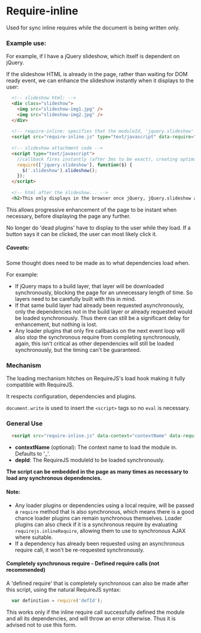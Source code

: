 Require-inline
===

Used for sync inline requires while the document is being written only.

### Example use:

For example, if I have a jQuery slideshow, which itself is dependent on jQuery.

If the slideshow HTML is already in the page, rather than waiting for DOM ready event, we can
enhance the slideshow instantly when it displays to the user:

```html
  <!-- slideshow html: -->
  <div class="slideshow">
    <img src="slideshow-img1.jpg" />
    <img src="slideshow-img2.jpg" />
  </div>
  
  <!-- require-inline: specifies that the moduleId, 'jquery.slideshow' should be loaded synchronously at this point in the page -->
  <script src="require-inline.js" type="text/javascript" data-require="jquery.slideshow"></script>
  
  <!-- slideshow attachment code -->
  <script type="text/javascript">
    //callback fires instantly (after 3ms to be exact), creating optimal user-experience.
    require(['jquery.slideshow'], function($) {
      $('.slideshow').slideshow();
    });
  </script>
  
  <!-- html after the slideshow... -->
  <h2>This only displays in the browser once jQuery, jQuery.slideshow and the slideshow have all loaded (or at least only 3ms before)</h2>
```

This allows progressive enhancement of the page to be instant when necessary, before displaying the page any further.

No longer do 'dead plugins' have to display to the user while they load. If a button says it can be clicked, the user can most likely click it.

##### Caveats:

Some thought does need to be made as to what dependencies load when.

For example:

* If jQuery maps to a build layer, that layer will be downloaded synchronously, blocking the page for an unnecessary length of time.
  So layers need to be carefully built with this in mind.
* If that same build layer had already been requested asynchronously, only the dependencies not in the build layer or already requested
  would be loaded synchronously. Thus there can still be a significant delay for enhancement, but nothing is lost.
* Any loader plugins that only fire callbacks on the next event loop will also stop the synchronous require from completing synchronously,
  again, this isn't critical as other dependencies will still be loaded synchronously, but the timing can't be guaranteed.

### Mechanism

The loading mechanism hitches on RequireJS's load hook making it fully compatible with RequireJS.

It respects configuration, dependencies and plugins.

`document.write` is used to insert the `<script>` tags so no `eval` is necessary.

### General Use

```html
  <script src="require-inline.js" data-context="contextName" data-require="depId"></script>
```

* **contextName** (optional): The context name to load the module in. Defaults to '_'.
* **depId**: The RequireJS moduleId to be loaded synchronously.

**The script can be embedded in the page as many times as necessary to load any synchronous dependencies.**

#### Note:
* Any loader plugins or dependencies using a local require, will be passed a `require` method that is also synchronous,
  which means there is a good chance loader plugins can remain synchronous themselves. Loader plugins can also check if it
  is a synchronous require by evaluating `requirejs.inlineRequire`, allowing them to use to synchronous AJAX where suitable.
* If a dependency has already been requested using an asynchronous require call, it won't be re-requested synchronously.

#### Completely synchronous require - Defined require calls (not recommended)

A 'defined require' that is completely synchronous can also be made after this script, using the natural RequireJS syntax:

```javascript
  var definition = require('defId');
```

This works only if the inline require call successfully defined the module and all its dependencies, and will throw an error otherwise.
Thus it is advised not to use this form.
  